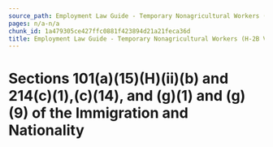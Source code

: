 ```yaml
---
source_path: Employment Law Guide - Temporary Nonagricultural Workers (H-2B Visas).md
pages: n/a-n/a
chunk_id: 1a479305ce427ffc0881f423894d21a21feca36d
title: Employment Law Guide - Temporary Nonagricultural Workers (H-2B Visas)
---
```

# Sections 101(a)(15)(H)(ii)(b) and 214(c)(1),(c)(14), and (g)(1) and (g)(9) of the Immigration and Nationality

